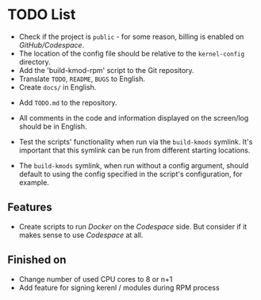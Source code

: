 # TODO List

- Check if the project is `public` - for some reason, billing is enabled on *GitHub/Codespace*.
- The location of the config file should be relative to the `kernel-config` directory.
- Add the 'build-kmod-rpm' script to the Git repository.
- Translate `TODO`, `README`, `BUGS` to English.
- Create `docs/` in English.

+ Add `TODO.md` to the repository.

+ All comments in the code and information displayed on the screen/log should be in English.

+ Test the scripts' functionality when run via the `build-kmods` symlink. It's important that this symlink can be run from different starting locations.

+ The `build-kmods` symlink, when run without a config argument, should default to using the config specified in the script's configuration, for example.

## Features

- Create scripts to run *Docker* on the *Codespace* side. But consider if it makes sense to use *Codespace* at all.

## Finished on
- Change number of used CPU cores to 8 or n+1 
- Add feature for signing kerenl / modules during RPM process
